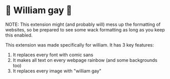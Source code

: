 # 🌈 William gay 🌈

NOTE: This extension might (and probably will) mess up the formatting of websites, so be prepared to see some wack formatting as long as you keep this enabled.

This extension was made specifically for william. It has 3 key features:
1) It replaces every font with comic sans
2) It makes all text on every webpage rainbow (and some backgrounds too)
3) It replaces every image with "william gay"
